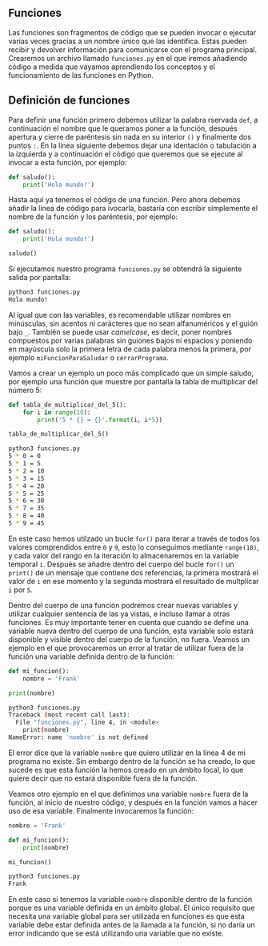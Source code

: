 ## Funciones

Las funciones son fragmentos de código que se pueden invocar o ejecutar varias veces gracias a un nombre único que las identifica. Estas pueden recibir y devolver información para comunicarse con el programa principal. Crearemos un archivo llamado `funciones.py` en el que iremos añadiendo código a medida que vayamos aprendiendo los conceptos y el funcionamiento de las funciones en Python.


## Definición de funciones

Para definir una función primero debemos utilizar la palabra rservada `def`, a continuación el nombre que le queramos poner a la función, después apertura y cierre de paréntesis sin nada en su interior `()` y finalmente dos puntos `:`. En la linea siguiente debemos dejar una identación o tabulación a la izquierda y a continuación el código que queremos que se ejecute al invocar a esta función, por ejemplo:

```python
def saludo():
    print('Hola mundo!')
```

Hasta aquí ya tenemos el código de una función. Pero ahora debemos añadir la línea de código para ivocarla, bastaría con escribir simplemente el nombre de la función y los paréntesis, por ejemplo:

```python
def saludo():
    print('Hola mundo!')

saludo()
```

Si ejecutamos nuestro programa `funciones.py` se obtendrá la siguiente salida por pantalla:

```bash
python3 funciones.py
Hola mundo!
```

Al igual que con las variables, es recomendable utilizar nombres en minúsculas, sin acentos ni carácteres que no sean alfanuméricos y el guión bajo `_`. También se puede usar *camelcase*, es decir, poner nombres compuestos por varias palabras sin guiones bajos ni espacios y poniendo en mayúscula solo la primera letra de cada palabra menos la primera, por ejemplo `miFuncionParaSaludar` o `cerrarPrograma`.

Vamos a crear un ejemplo un poco más complicado que un simple saludo, por ejemplo una función que muestre por pantalla la tabla de multiplicar del número 5:

```python
def tabla_de_multiplicar_del_5():
    for i in range(10):
        print('5 * {} = {}'.format(i, i*5))

tabla_de_multiplicar_del_5()
```
```bash
python3 funciones.py
5 * 0 = 0
5 * 1 = 5
5 * 2 = 10
5 * 3 = 15
5 * 4 = 20
5 * 5 = 25
5 * 6 = 30
5 * 7 = 35
5 * 8 = 40
5 * 9 = 45
```

En este caso hemos utilzado un bucle `for()` para iterar a través de todos los valores comprendidos entre `0` y `9`, esto lo conseguimos mediante `range(10)`, y cada valor del rango en la iteración lo almacenaremos en la variable temporal `i`. Después se añadre dentro del cuerpo del bucle `for()` un `print()` de un mensaje que contiene dos referencias, la primera mostrará el valor de `i` en ese momento y la segunda mostrará el resultado de multplicar `i` por `5`.

Dentro del cuerpo de una función podremos crear nuevas variables y utilizar cualquier sentencia de las ya vistas, e incluso llamar a otras funciones. Es muy importante tener en cuenta que cuando se define una variable nueva dentro del cuerpo de una función, esta variable solo estará disponible y visible dentro del cuerpo de la función, no fuera. Veamos un ejemplo en el que provocaremos un error al tratar de utilizar fuera de la función una variable definida dentro de la función:

```python
def mi_funcion():
    nombre = 'Frank'

print(nombre)
```
```bash
python3 funciones.py
Traceback (most recent call last):
  File "funciones.py", line 4, in <module>
    print(nombre)
NameError: name 'nombre' is not defined
```

El error dice que la variable `nombre` que quiero utilizar en la línea 4 de mi programa no existe. Sin embargo dentro de la función se ha creado, lo que sucede es que esta función la hemos creado en un ámbito local, lo que quiere decir que no estará disponible fuera de la función.

Veamos otro ejemplo en el que definimos una variable `nombre` fuera de la función, al inicio de nuestro código, y después en la función vamos a hacer uso de esa variable. Finalmente invocaremos la función:

```python
nombre = 'Frank'

def mi_funcion():
    print(nombre)

mi_funcion()
```
```bash
python3 funciones.py
Frank
```

En este caso si tenemos la variable `nombre` disponible dentro de la función porque es una variable definida en un ámbito global. El único requisito que necesita una variable global para ser utilizada en funciones es que esta variable debe estar definida antes de la llamada a la función, si no daría un error indicando que se está utilizando una variable que no existe.